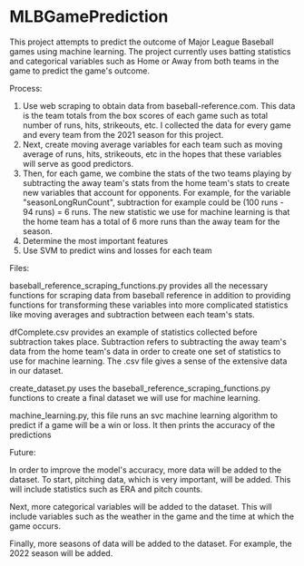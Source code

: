 # MLBGamePrediction

This project attempts to predict the outcome of Major League Baseball games using machine learning. The project currently uses batting statistics and categorical variables such as Home or Away from both teams in the game to predict the game's outcome. 

Process:

1. Use web scraping to obtain data from baseball-reference.com. This data is the team totals from the box scores of each game such as total number of runs, hits, strikeouts, etc. I collected the data for every game and every team from the 2021 season for this project.
2. Next, create moving average variables for each team such as moving average of runs, hits, strikeouts, etc in the hopes that these variables will serve as good predictors.
3. Then, for each game, we combine the stats of the two teams playing by subtracting the away team's stats from the home team's stats to create new variables that account for opponents. For example, for the variable "seasonLongRunCount", subtraction for example could be (100 runs - 94 runs) = 6 runs. The new statistic we use for machine learning is that the home team has a total of 6 more runs than the away team for the season.
4. Determine the most important features
5. Use SVM to predict wins and losses for each team


Files: 

baseball_reference_scraping_functions.py provides all the necessary functions for scraping data from baseball reference in addition to providing functions for transforming these variables into more complicated statistics like moving averages and subtraction between each team's stats. 

dfComplete.csv provides an example of statistics collected before subtraction takes place. Subtraction refers to subtracting the away team's data from the home team's data in order to create one set of statistics to use for machine learning. The .csv file gives a sense of the extensive data in our dataset.

create_dataset.py uses the baseball_reference_scraping_functions.py functions to create a final dataset we will use for machine learning.

machine_learning.py, this file runs an svc machine learning algorithm to predict if a game will be a win or loss. It then prints the accuracy of the predictions

Future:

In order to improve the model's accuracy, more data will be added to the dataset. To start, pitching data, which is very important, will be added. This will include statistics such as ERA and pitch counts. 

Next, more categorical variables will be added to the dataset. This will include variables such as the weather in the game and the time at which the game occurs.

Finally, more seasons of data will be added to the dataset. For example, the 2022 season will be added.

